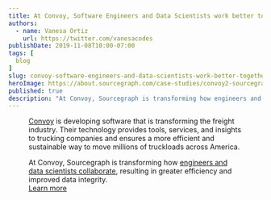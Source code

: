 ```yaml
---
title: At Convoy, Software Engineers and Data Scientists work better together
authors:
  - name: Vanesa Ortiz
    url: https://twitter.com/vanesacodes
publishDate: 2019-11-08T10:00-07:00
tags: [
  blog
]
slug: convoy-software-engineers-and-data-scientists-work-better-together
heroImage: https://about.sourcegraph.com/case-studies/convoy2-sourcegraph-case-study.jpg
published: true
description: "At Convoy, Sourcegraph is transforming how engineers and data scientists collaborate, resulting in greater efficiency and improved data integrity."
---
```


<Figure 
  src="https://about.sourcegraph.com/case-studies/convoy2-sourcegraph-case-study-og-embed.jpg" 
  alt="Convoy adopts Sourcegraph to improve collaboration between data scientists and software engineers"
/>

[Convoy](https://www.convoy.com) is developing software that is transforming the freight industry. Their technology provides tools, services, and insights to trucking companies and ensures a more efficient and sustainable way to move millions of truckloads across America.

At Convoy, Sourcegraph is transforming how [engineers and data scientists collaborate](/case-studies/convoy-software-engineers-and-data-scientists-work-better-together), resulting in greater efficiency and improved data integrity.<br/>
<a href="/case-studies/convoy-software-engineers-and-data-scientists-work-better-together" className="btn btn-primary mt-4">Learn more</a>
